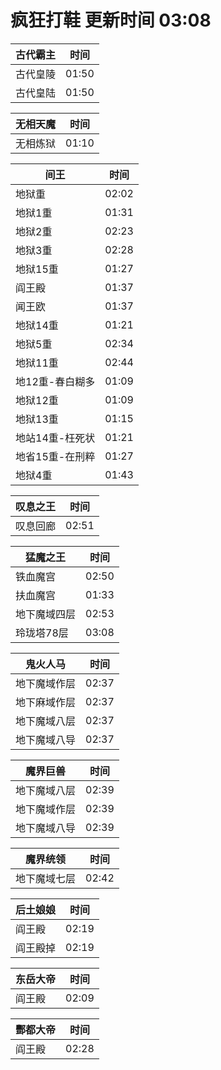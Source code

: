 # 疯狂打鞋 更新时间 03:08

| 古代霸主   | 时间    |
|--------|-------|
| 古代皇陵 | 01:50 |
| 古代皇陆 | 01:50 |

| 无相天魔   | 时间    |
|--------|-------|
| 无相炼狱 | 01:10 |

| 间王   | 时间    |
|--------|-------|
| 地狱重 | 02:02 |
| 地狱1重 | 01:31 |
| 地狱2重 | 02:23 |
| 地狱3重 | 02:28 |
| 地狱15重 | 01:27 |
| 阎王殿 | 01:37 |
| 闻王欧 | 01:37 |
| 地狱14重 | 01:21 |
| 地狱5重 | 02:34 |
| 地狱11重 | 02:44 |
| 地12重-春白糊多 | 01:09 |
| 地狱12重 | 01:09 |
| 地狱13重 | 01:15 |
| 地站14重-枉死状 | 01:21 |
| 地省15重-在刑粹 | 01:27 |
| 地狱4重 | 01:43 |

| 叹息之王   | 时间    |
|--------|-------|
| 叹息回廊 | 02:51 |

| 猛魔之王   | 时间    |
|--------|-------|
| 铁血魔宫 | 02:50 |
| 扶血魔宫 | 01:33 |
| 地下魔域四层 | 02:53 |
| 玲珑塔78层 | 03:08 |

| 鬼火人马   | 时间    |
|--------|-------|
| 地下魔域作层 | 02:37 |
| 地下麻域作层 | 02:37 |
| 地下魔域八层 | 02:37 |
| 地下魔域八导 | 02:37 |

| 魔界巨兽   | 时间    |
|--------|-------|
| 地下魔域八层 | 02:39 |
| 地下魔域作层 | 02:39 |
| 地下魔域八导 | 02:39 |

| 魔界统领   | 时间    |
|--------|-------|
| 地下魔域七层 | 02:42 |

| 后土娘娘   | 时间    |
|--------|-------|
| 阎王殿 | 02:19 |
| 阎王殿掉 | 02:19 |

| 东岳大帝   | 时间    |
|--------|-------|
| 阎王殿 | 02:09 |

| 酆都大帝   | 时间    |
|--------|-------|
| 阎王殿 | 02:28 |
